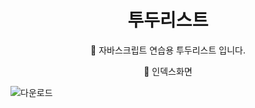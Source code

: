 <h1 align = 'center'> 투두리스트 </h1>

<p align = 'center'> 📌 자바스크립트 연습용 투두리스트 입니다. </div>

<p align = 'center'> 📌 인덱스화면 </div>

![다운로드](https://user-images.githubusercontent.com/96815572/181915165-8058b48e-0174-498f-9323-4655ff391a0d.jpeg)
